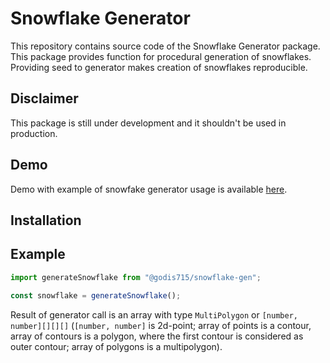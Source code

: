 # Snowflake Generator

This repository contains source code of the Snowflake Generator package. This package provides function for procedural generation of snowflakes. Providing seed to generator makes creation of snowflakes reproducible.

## Disclaimer

This package is still under development and it shouldn't be used in production.

## Demo

Demo with example of snowfake generator usage is available [here](https://godis715.github.io/snowflake-gen/).

## Installation

## Example

```js
import generateSnowflake from "@godis715/snowflake-gen";

const snowflake = generateSnowflake();
```

Result of generator call is an array with type `MultiPolygon` or `[number, number][][][]` (`[number, number]` is 2d-point; array of points is a contour, array of contours is a polygon, where the first contour is considered as outer contour; array of polygons is a multipolygon). 
